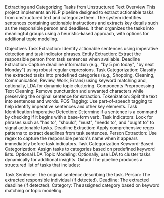 Extracting and Categorizing Tasks from Unstructured Text
Overview
This project implements an NLP pipeline designed to extract actionable tasks from unstructured text and categorize them. The system identifies sentences containing actionable instructions and extracts key details such as the responsible person and deadlines. It then organizes the tasks into meaningful groups using a heuristic-based approach, with options for additional topic modeling.

Objectives
Task Extraction: Identify actionable sentences using imperative detection and task indicator phrases.
Entity Extraction: Extract the responsible person from task sentences when available.
Deadline Extraction: Capture deadline information (e.g., "by 5 pm today", "by next Monday") using robust regular expressions.
Task Categorization: Classify the extracted tasks into predefined categories (e.g., Shopping, Cleaning, Communication, Review, Work, Errand) using keyword matching and, optionally, LDA for dynamic topic clustering.
Components
Preprocessing
Text Cleaning: Remove punctuation and unwanted characters while preserving the original sentence for extraction.
Tokenization: Split the text into sentences and words.
POS Tagging: Use part-of-speech tagging to help identify imperative sentences and other key elements.
Task Identification
Imperative Detection: Determine if a sentence is a command by checking if it begins with a base-form verb.
Task Indicators: Look for phrases such as "has to", "should", "must", "needs to", and "ought to" to signal actionable tasks.
Deadline Extraction: Apply comprehensive regex patterns to extract deadlines from task sentences.
Person Extraction: Use regex to capture the responsible person's name when it appears immediately before task indicators.
Task Categorization
Keyword-Based Categorization: Assign tasks to categories based on predefined keyword lists.
Optional LDA Topic Modeling: Optionally, use LDA to cluster tasks dynamically for additional insights.
Output
The pipeline produces a structured list of tasks that includes:

Task Sentence: The original sentence describing the task.
Person: The extracted responsible individual (if detected).
Deadline: The extracted deadline (if detected).
Category: The assigned category based on keyword matching or topic modeling.
